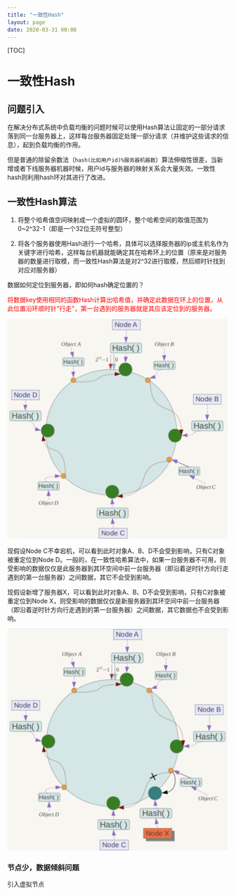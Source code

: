 ```yaml
---
title: "一致性Hash"
layout: page
date: 2020-03-31 00:00
---
```


[TOC]

# 一致性Hash

## 问题引入

在解决分布式系统中负载均衡的问题时候可以使用Hash算法让固定的一部分请求落到同一台服务器上，这样每台服务器固定处理一部分请求（并维护这些请求的信息），起到负载均衡的作用。

但是普通的除留余数法（`hash(比如用户id)%服务器机器数`）算法伸缩性很差，当新增或者下线服务器机器时候，用户id与服务器的映射关系会大量失效。一致性hash则利用hash环对其进行了改进。

## 一致性Hash算法

1. 将整个哈希值空间映射成一个虚拟的圆环，整个哈希空间的取值范围为0~2^32-1（即是一个32位无符号整型）

2. 将各个服务器使用Hash进行一个哈希，具体可以选择服务器的ip或主机名作为关键字进行哈希，这样每台机器就能确定其在哈希环上的位置（原来是对服务器的数量进行取模，而一致性Hash算法是对2^32进行取模，然后顺时针找到对应对服务器）

数据如何定位到服务器，即如何hash确定位置的？

<font color='red'>将数据key使用相同的函数Hash计算出哈希值，并确定此数据在环上的位置，从此位置沿环顺时针"行走"，第一台遇到的服务器就是其应该定位到的服务器。</font>

![](../../content/db_cache/imgs/consistent_hash.png)

现假设Node C不幸宕机，可以看到此时对象A、B、D不会受到影响，只有C对象被重定位到Node D。一般的，在一致性哈希算法中，如果一台服务器不可用，则受影响的数据仅仅是此服务器到其环空间中前一台服务器（即沿着逆时针方向行走遇到的第一台服务器）之间数据，其它不会受到影响。

现假设新增了服务器X，可以看到此时对象A、B、D不会受到影响，只有C对象被重定位到Node X，则受影响的数据仅仅是新服务器到其环空间中前一台服务器（即沿着逆时针方向行走遇到的第一台服务器）之间数据，其它数据也不会受到影响。

![](../../content/db_cache/imgs/consistent_hash2.png)

### 节点少，数据倾斜问题

引入虚拟节点
